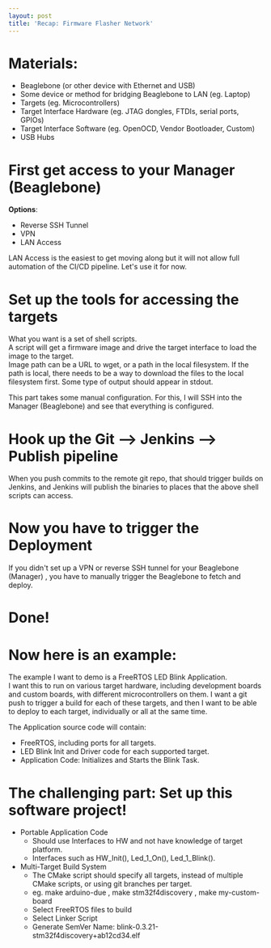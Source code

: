 ```yaml
---
layout: post
title: 'Recap: Firmware Flasher Network'
---
```

# Materials:
* Beaglebone (or other device with Ethernet and USB)
* Some device or method for bridging Beaglebone to LAN (eg. Laptop)
* Targets (eg. Microcontrollers)
* Target Interface Hardware (eg. JTAG dongles, FTDIs, serial ports, GPIOs)
* Target Interface Software (eg. OpenOCD, Vendor Bootloader, Custom)
* USB Hubs

# First get access to your Manager (Beaglebone)
**Options**:  
* Reverse SSH Tunnel
* VPN
* LAN Access
  
LAN Access is the easiest to get moving along but it will not allow full automation of the CI/CD pipeline.  Let's use it for now.  
  
# Set up the tools for accessing the targets
What you want is a set of shell scripts.  
A script will get a firmware image and drive the target interface to load the image to the target.  
Image path can be a URL to wget, or a path in the local filesystem.  If the path is local, there needs to be a way to download the files to the local filesystem first.
Some type of output should appear in stdout.
  
This part takes some manual configuration.  For this, I will SSH into the Manager (Beaglebone) and see that everything is configured.
  
# Hook up the Git --> Jenkins --> Publish pipeline
When you push commits to the remote git repo, that should trigger
builds on Jenkins, and Jenkins will publish the binaries
to places that the above shell scripts can access.
  
# Now you have to trigger the Deployment
If you didn't set up a VPN or reverse SSH tunnel for your Beaglebone (Manager) , you have to manually trigger the Beaglebone to fetch and deploy.
  
# Done!  
# Now here is an example:
  
The example I want to demo is a FreeRTOS LED Blink Application.  
I want this to run on various target hardware, including
development boards and custom boards, with different microcontrollers on them.  I want a git push to trigger a build for each of these targets, and then I want to be able to deploy to each target, individually or all at the same time.


The Application source code will contain:  
* FreeRTOS, including ports for all targets.
* LED Blink Init and Driver code for each supported target.
* Application Code: Initializes and Starts the Blink Task.
  
# The challenging part:  Set up this software project!
* Portable Application Code
    * Should use Interfaces to HW and not have knowledge of target platform.
    * Interfaces such as HW_Init(), Led_1_On(), Led_1_Blink().
* Multi-Target Build System
    * The CMake script should specify all targets, instead of multiple CMake scripts, or using git branches per target.
    * eg. make arduino-due , make stm32f4discovery , make my-custom-board
    * Select FreeRTOS files to build
    * Select Linker Script
    * Generate SemVer Name:  blink-0.3.21-stm32f4discovery+ab12cd34.elf
  

